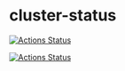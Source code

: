 # cluster-status

[![Actions Status](https://github.com/CoolZeroNL/cluster-status/workflows/Demonstrate%20GitHub%20Actions/badge.svg)](https://github.com/CoolZeroNL/cluster-status/actions)

[![Actions Status](https://github.com/CoolZeroNL/cluster-status/workflows/run.yml/badge.svg)](https://github.com/CoolZeroNL/cluster-status/actions)
